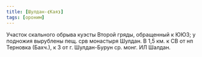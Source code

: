 ```yaml
---
title: [Шулдан-❮Кая❯]
tags: [ороним]
---
```


Участок скального обрыва куэсты Второй гряды, обращенный к ЮЮЗ; у подножия
вырублены пещ. срв монастыря Шулдан. В 1,5 км. к СВ от нп Терновка (Бахч.), к З
от г. Шулдан-Бурун ср. монг. ИЛ Шалдан.
